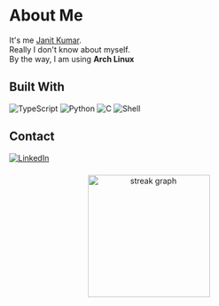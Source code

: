 # About Me

It's me [Janit Kumar](https://github.com/umare-light).\
Really I don't know about myself. \
By the way, I am using **Arch Linux**

## Built With

![TypeScript](https://img.shields.io/badge/TypeScript-blue?style=for-the-badge&logo=typescript&logoColor=white)
![Python](https://img.shields.io/badge/Python-blue?style=for-the-badge&logo=python&logoColor=white)
![C](https://img.shields.io/badge/C-purple?style=for-the-badge&logo=c&logoColor=white)
![Shell](https://img.shields.io/badge/Shell-lightgrey?style=for-the-badge&logo=gnu-bash&logoColor=white)

## Contact

[![LinkedIn](https://img.shields.io/badge/LinkedIn-%230077B5.svg?style=for-the-badge&logo=linkedin&logoColor=white)](https://www.linkedin.com/in/janit-kumar-6ba110264/)
<!-- [![Kaggle](https://img.shields.io/badge/Kaggle-%230077B5.svg?style=for-the-badge&logo=kaggle&logoColor=white)](https://www.kaggle.com/johndoe/) -->

###

<div align="center">
  <img src="https://streak-stats.demolab.com?user=maurodesouza&locale=en&mode=daily&theme=dark&hide_border=false&border_radius=5&order=3" height="220" alt="streak graph"  />
  
</div>

###
